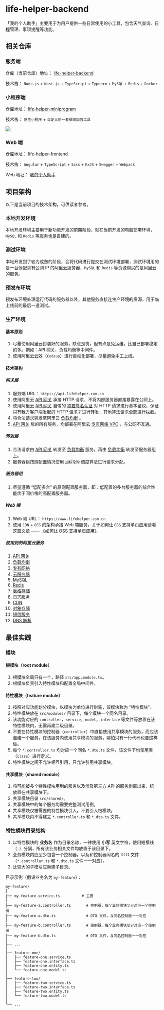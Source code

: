 # life-helper-backend

「我的个人助手」主要用于为用户提供一些日常使用的小工具，包含天气查询、日程管理、事项提醒等功能。

## 相关仓库

### 服务端

仓库（当前仓库）地址： [life-helper-backend](https://github.com/inlym/life-helper-backend)

技术栈： `Node.js` + `Nest.js` + `TypeScript` + `Typeorm` + `MySQL` + `Redis` + `Docker`

### 小程序端

仓库地址： [life-helper-miniprogram](https://github.com/inlym/life-helper-miniprogram)

技术栈： `原生小程序` + `自定义的一套框架加强工具`

![](https://img.inlym.com/ed5676d20f6243328c2e89a1403e4ff0.jpg)

### Web 端

仓库地址： [life-helper-frontend](https://github.com/inlym/life-helper-frontend)

技术栈： `Angular` + `TypeScript` + `Sass` + `RxJS` + `Swagger` + `Webpack`

Web 地址： [我的个人助手](https://www.lifehelper.com.cn/)

## 项目架构

以下是当前项目的技术架构，可供读者参考。

### 本地开发环境

本地开发环境主要用于新功能开发的前期阶段，就在当前开发的电脑部署环境，`MySQL` 和 `Redis` 等服务也是自建的。

### 测试环境

本地开发到了较为成熟的阶段，会将代码进行提交在测试环境部署，测试环境用的是一台低配具有公网 IP 的阿里云服务器，`MySQL` 和 `Redis` 等资源购买的是阿里云的服务。

### 预发布环境

预发布环境处理运行代码的服务器以外，其他服务直接连生产环境的资源，用于临上线前的最后一道测试。

### 生产环境

#### 基本原则

1. 尽量使用阿里云封装好的服务，缺点是贵，但有点是免运维，比自己部署稳定的多。例如：API 网关、负载均衡等中间件。
2. 使用阿里云云效（`Codeup`）进行自动化部署，尽量避免手工上线。

#### 技术架构

##### 网关层

1. 服务端 URL： `https://api.lifehelper.com.cn`
2. 使用阿里云 [API 网关](https://www.aliyun.com/product/apigateway?userCode=lzfqdh6g) 承接 HTTP 请求，不将内部服务器直接暴露在公网上。
3. 使用阿里云 [API 网关](https://www.aliyun.com/product/apigateway?userCode=lzfqdh6g) 自带的 [摘要签名认证](https://help.aliyun.com/document_detail/29475.html?userCode=lzfqdh6g) 对 HTTP 请求进行基本鉴权，保证只有我方客户端发起的 HTTP 请求才进行转发，其他非法请求全部进行拦截。
4. 将合法请求转发至阿里云 [负载均衡](https://www.aliyun.com/product/slb?userCode=lzfqdh6g) 。
5. [API 网关](https://www.aliyun.com/product/apigateway?userCode=lzfqdh6g) 后的所有服务，均部署在阿里云 [专有网络 VPC](https://www.aliyun.com/product/vpc?userCode=lzfqdh6g) ，与公网不互通。

##### 转发层

1. 合法请求由 [API 网关](https://www.aliyun.com/product/apigateway?userCode=lzfqdh6g) 转发至 [负载均衡](https://www.aliyun.com/product/slb?userCode=lzfqdh6g) 服务，再由 [负载均衡](https://www.aliyun.com/product/slb?userCode=lzfqdh6g) 转发至服务器组上。
2. 服务器组按照配置情况使用 `加权轮询` 调度算法进行请求分配。

##### 服务器组

1. 尽量遵循 “低配多台” 的原则配置服务器，即：低配置的多台服务器的综合性能优于同价格的高配置服务器。

##### Web 端

1. Web 端 URL： `https://www.lifehelper.com.cn`
2. 使用 `CDN` + `OSS` 的架构承接 Web 端服务。关于如何让 `OSS` 支持单页应用请看这篇文章 —— [《如何让 OSS 支持单页应用》](https://mp.weixin.qq.com/s/BW7Sh-qOz2Z1YoUlvxR-zQ)

##### 使用到的阿里云服务

1. [API 网关](https://www.aliyun.com/product/apigateway?userCode=lzfqdh6g)
2. [负载均衡](https://www.aliyun.com/product/slb?userCode=lzfqdh6g)
3. [专有网络](https://www.aliyun.com/product/vpc?userCode=lzfqdh6g)
4. [云服务器](https://www.aliyun.com/product/ecs?userCode=lzfqdh6g)
5. [MySQL](https://www.aliyun.com/product/rds/mysql?userCode=lzfqdh6g)
6. [Redis](https://www.aliyun.com/product/kvstore?userCode=lzfqdh6g)
7. [表格存储](https://www.aliyun.com/product/ots?userCode=lzfqdh6g)
8. [日志服务](https://www.aliyun.com/product/sls?userCode=lzfqdh6g)
9. [CDN](https://www.aliyun.com/product/cdn?userCode=lzfqdh6g)
10. [对象存储](https://www.aliyun.com/product/oss?userCode=lzfqdh6g)
11. [短信服务](https://www.aliyun.com/product/sms?userCode=lzfqdh6g)
12. [DNS 解析](https://wanwang.aliyun.com/domain/dns?userCode=lzfqdh6g)

## 最佳实践

### 模块

#### 根模块（root module）

1. 根模块全局只有一个，路径 `src/app.module.ts`。
2. 根模块负责引入特性模块和配置全局中间件。

#### 特性模块（feature module）

1. 按照对应功能划分模块，以模块为单位进行封装，该模块称为 “特性模块”。
2. 特性模块放在 `src/modules/` 目录下，每个模块一个同名目录。
3. 该功能对应的 `controller`，`service`，`model`，`interface` 等文件等放置在该特性模块内，无需再建二级目录。
4. 不要在特性模块的控制器（`controller`）中直接使用共享模块的服务，而应该自建一个服务，在该服务内使用共享模块的服务，哪怕只有一行代码也要这样做。
5. 每个 `*.controller.ts` 均对应一个同名 `*.dto.ts` 文件，该文件下均使用类（`class`）进行定义。
6. 特性模块之间不允许相互引用，只允许引用共享模块。

#### 共享模块（shared module）

1. 将可能被多个特性模块用到的服务以及涉及第三方 API 的服务剥离出来，统一放置在共享模块下。
2. 共享模块目录 `src/shared/`。
3. 共享模块中的每个服务均需要完整测试用例。
4. 共享模块仅被需要的特性模块引入，不要引入根模块。
5. 共享模块内不得建立 `*.controller.ts` 和 `*.dto.ts` 文件。

### 特性模块目录结构

1. 以特性模块的 **业务名** 作为目录名称，一律使用 **小写** 英文字符，使用短横线（`-`）分隔，所有该业务相关文件均放置于该目录下。
2. 业务模块内应至少包含一个控制器，以及和控制器同名的 DTO 文件（`*.controller.ts` 和 `*.dto.ts` 文件一一对应）。
3. 比较大的子模块应新建子目录。

目录示例（假设业务名为 `my-feature`）：

```
my-feature/
│
├── my-feature.service.ts          # 主要
│
├── my-feature-a.controller.ts       # 控制器，每个业务模块至少对应一个控制器
├── my-feature-a.dto.ts              # DTO 文件，与同名控制器一一对应
│
├── my-feature-b.controller.ts       # 控制器，每个业务模块至少对应一个控制器
├── my-feature-b.dto.ts              # DTO 文件，与同名控制器一一对应
│
├── ...
│
├── feature-one/
│   ├── feature-one.service.ts
│   ├── feature-one.interface.ts
│   ├── feature-one.entity.ts
│   └── feature-one.model.ts
│
├── feature-two/
│   ├── feature-two.service.ts
│   ├── feature-two.interface.ts
│   ├── feature-two.entity.ts
│   └── feature-two.model.ts
│
└── ...


```
